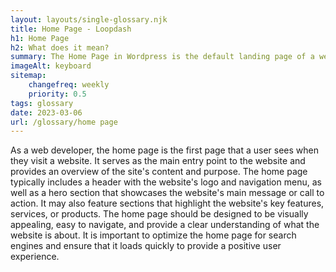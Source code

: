 ```yaml
--- 
layout: layouts/single-glossary.njk
title: Home Page - Loopdash
h1: Home Page
h2: What does it mean?
summary: The Home Page in Wordpress is the default landing page of a website that displays a combination of static and dynamic content, including posts, pages, widgets, and menus, designed to provide visitors with an overview of the site's purpose and structure.
imageAlt: keyboard
sitemap:
	changefreq: weekly
	priority: 0.5
tags: glossary
date: 2023-03-06
url: /glossary/home page
---
```


As a web developer, the home page is the first page that a user sees when they visit a website. It serves as the main entry point to the website and provides an overview of the site's content and purpose. The home page typically includes a header with the website's logo and navigation menu, as well as a hero section that showcases the website's main message or call to action. It may also feature sections that highlight the website's key features, services, or products. The home page should be designed to be visually appealing, easy to navigate, and provide a clear understanding of what the website is about. It is important to optimize the home page for search engines and ensure that it loads quickly to provide a positive user experience.